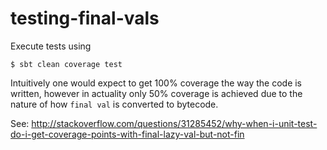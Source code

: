 # testing-final-vals

Execute tests using
```
$ sbt clean coverage test
```

Intuitively one would expect to get 100% coverage the way the code is written, however in actuality only 50% coverage is achieved due to the nature of how `final val` is converted to bytecode. 

See: http://stackoverflow.com/questions/31285452/why-when-i-unit-test-do-i-get-coverage-points-with-final-lazy-val-but-not-fin
